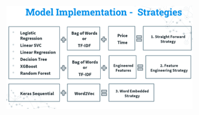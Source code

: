 ![alt text](https://github.com/fendihalim/fendihalim/blob/main/Data%20Science/A_music_rating_prediction/model-implementation.png)
